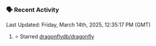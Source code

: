 ### 🗣 Recent Activity

<!--RECENT_ACTIVITY:last_update-->
Last Updated: Friday, March 14th, 2025, 12:35:17 PM (GMT)
<!--RECENT_ACTIVITY:last_update_end-->
<!--RECENT_ACTIVITY:start-->
1. ⭐ Starred [dragonflydb/dragonfly](https://github.com/dragonflydb/dragonfly)<br>
<!--RECENT_ACTIVITY:end-->

